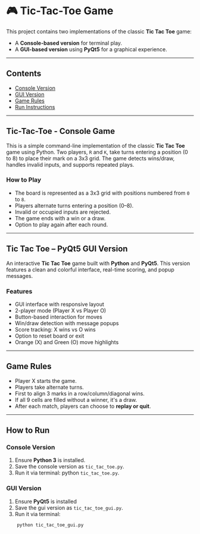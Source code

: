 # 🎮 Tic-Tac-Toe Game

This project contains two implementations of the classic **Tic Tac Toe** game:
- A **Console-based version** for terminal play.
- A **GUI-based version** using **PyQt5** for a graphical experience.

---

##  Contents

- [Console Version](#-tic-tac-toe---console-game)
- [GUI Version](#-tic-tac-toe--pyqt5-gui-version)
- [Game Rules](#-game-rules)
- [Run Instructions](#-how-to-run)

---

##  Tic-Tac-Toe - Console Game

This is a simple command-line implementation of the classic **Tic Tac Toe** game using Python. Two players, `R` and `K`, take turns entering a position (0 to 8) to place their mark on a 3x3 grid. The game detects wins/draw, handles invalid inputs, and supports repeated plays.

###  How to Play

- The board is represented as a 3x3 grid with positions numbered from `0` to `8`.
- Players alternate turns entering a position (0–8).
- Invalid or occupied inputs are rejected.
- The game ends with a win or a draw.
- Option to play again after each round.

---

##  Tic Tac Toe – PyQt5 GUI Version

An interactive **Tic Tac Toe** game built with **Python** and **PyQt5**. This version features a clean and colorful interface, real-time scoring, and popup messages.

###  Features

- GUI interface with responsive layout
- 2-player mode (Player X vs Player O)
- Button-based interaction for moves
- Win/draw detection with message popups
- Score tracking: X wins vs O wins
- Option to reset board or exit
- Orange (X) and Green (O) move highlights

---

##  Game Rules

- Player X starts the game.
- Players take alternate turns.
- First to align 3 marks in a row/column/diagonal wins.
- If all 9 cells are filled without a winner, it's a draw.
- After each match, players can choose to **replay or quit**.

---

##  How to Run

### Console Version

1. Ensure **Python 3** is installed.
2. Save the console version as `tic_tac_toe.py`.
3. Run it via terminal:  python `tic_tac_toe.py`.



### GUI Version

1. Ensure **PyQt5** is installed
2. Save the gui version as `tic_tac_toe_gui.py`.
3. Run it via terminal:

```bash
    python tic_tac_toe_gui.py